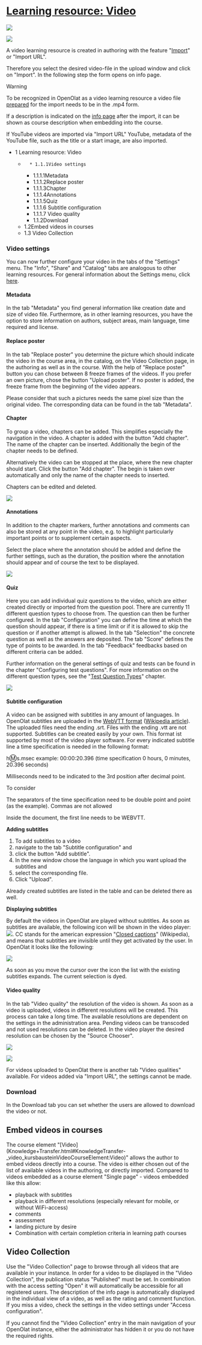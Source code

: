 #  [Learning resource: Video](Learning+resource%EF%B9%95+Video.html)

![](../../download/attachments/590936/video_settings.png)

![](../../download/attachments/590039/video_64_0_434343_none.png)

A video learning resource is created in authoring with the feature
"[Import](Actions+in+the+'Authoring'+section.html)" or "Import URL".

Therefore you select the desired video-file in the upload window and click on
"Import". In the following step the form opens on info page.

Warning

To be recognized in OpenOlat as a video learning resource a video file
[prepared](Video+Upload.html) for the import needs to be in the .mp4 form.

If a description is indicated on the [info
page](https://confluence.openolat.org/display/OO161EN/Info+Page%3A+Add+Meta+Data)
after the import, it can be shown as course description when embedding into
the course.

If YouTube videos are imported via "Import URL" YouTube, metadata of the
YouTube file, such as the title or a start image, are also imported.

  

  * 1 Learning resource: Video 
    *       * 1.1.1Video settings
        * 1.1.1.1Metadata
        * 1.1.1.2Replace poster
        * 1.1.1.3Chapter
        * 1.1.1.4Annotations
        * 1.1.1.5Quiz
        * 1.1.1.6 Subtitle configuration
        * 1.1.1.7 Video quality
      * 1.1.2Download
    * 1.2Embed videos in courses
    * 1.3 Video Collection

### Video settings

You can now further configure your video in the tabs of the "Settings" menu.
The "Info", "Share" and "Catalog" tabs are analogous to other learning
resources. For general information about the Settings menu, click
[here](Course+Settings.html).

#### Metadata

In the tab "Metadata" you find general information like creation date and size
of video file. Furthermore, as in other learning resources, you have the
option to store information on authors, subject areas, main language, time
required and license.

#### Replace poster

In the tab "Replace poster" you determine the picture which should indicate
the video in the course area, in the catalog, on the Video Collection page, in
the authoring as well as in the course. With the help of "Replace poster"
button you can chose between 8 freeze frames of the videos. If you prefer an
own picture, chose the button "Upload poster". If no poster is added, the
freeze frame from the beginning of the video appears.

Please consider that such a pictures needs the same pixel size than the
original video. The corresponding data can be found in the tab "Metadata".

  

#### Chapter

To group a video, chapters can be added. This simplifies especially the
navigation in the video. A chapter is added with the button "Add chapter". The
name of the chapter can be inserted. Additionally the begin of the chapter
needs to be defined.

Alternatively the video can be stopped at the place, where the new chapter
should start. Click the button "Add chapter". The begin is taken over
automatically and only the name of the chapter needs to inserted.

Chapters can be edited and deleted.

  

![](../../download/attachments/590936/chapters.png)

#### Annotations

In addition to the chapter markers, further annotations and comments can also
be stored at any point in the video, e.g. to highlight particularly important
points or to supplement certain aspects.

Select the place where the annotation should be added and define the further
settings, such as the duration, the position where the annotation should
appear and of course the text to be displayed.

![](../../download/attachments/108600738/VideoLR_Marker_EN.png)

#### Quiz

Here you can add individual quiz questions to the video, which are either
created directly or imported from the question pool. There are currently 11
different question types to choose from. The question can then be further
configured. In the tab "Configuration" you can define the time at which the
question should appear, if there is a time limit or if it is allowed to skip
the question or if another attempt is allowed. In the tab "Selection" the
concrete question as well as the answers are deposited. The tab "Score"
defines the type of points to be awarded. In the tab "Feedback" feedbacks
based on different criteria can be added.

Further information on the general settings of quiz and tests can be found in
the chapter "Configuring test questions". For more information on the
different question types, see the "[Test Question
Types](Test+question+types.html)" chapter.

  

![](../../download/attachments/108600738/VideoLR_Quiz_EN.png)

####  Subtitle configuration

A video can be assigned with subtitles in any amount of languages. In OpenOlat
subtitles are uploaded in the [WebVTT format](https://w3c.github.io/webvtt/)
([Wikipedia article](https://en.wikipedia.org/wiki/WebVTT)). The uploaded
files need the ending .srt. Files with the ending .vtt are not supported.
Subtitles can be created easily by your own. This format ist supported by most
of the video player software. For every indicated subtitle line a time
specification is needed in the following format:

h:m:s.msec  example: 00:00:20.396 (time specification 0 hours, 0 minutes,
20.396 seconds)

Milliseconds need to be indicated to the 3rd position after decimal point.

To consider

The separators of the time specification need to be double point and point (as
the example). Commas are not allowed

Inside the document, the first line needs to be WEBVTT.

 **Adding subtitles**

  1. To add subtitles to a video 
  2. navigate to the tab "Subtitle configuration" and 
  3. click the button "Add subtitle".
  4. In the new window chose the language in which you want upload the subtitles and 
  5. select the corresponding file.
  6. Click "Upload".

Already created subtitles are listed in the table and can be deleted there as
well.

 **Displaying subtitles**

By default the videos in OpenOlat are played without subtitles. As soon as
subtitles are available, the following icon will be shown in the video player:
![](../../download/thumbnails/590039/closed_caption_64_0_434343_none%EF%B9%96version=1&modificationDate=1471940738000&api=v2.png).
CC stands for the american expression "[Closed
captions](https://en.wikipedia.org/wiki/Closed_captioning)" (Wikipedia), and
means that subtitles are invisible until they get activated by the user. In
OpenOlat it looks like the following:

![](../../download/attachments/26874220/video_subtitle.png)

As soon as you move the cursor over the icon the list with the existing
subtitles expands. The current selection is dyed.

####  Video quality

In the tab "Video quality" the resolution of the video is shown. As soon as a
video is uploaded, videos in different resolutions will be created. This
process can take a long time. The available resolutions are dependent on the
settings in the administration area. Pending videos can be transcoded and not
used resolutions can be deleted. In the video player the desired resolution
can be chosen by the "Source Chooser".

![](../../download/attachments/590936/videoquality_EN.png)

![](../../download/attachments/590936/resolution_EN.png)

For videos uploaded to OpenOlat there is another tab "Video qualities"
available. For videos added via "Import URL", the settings cannot be made.

### Download

In the Download tab you can set whether the users are allowed to download the
video or not.

## Embed videos in courses

The course element "[Video](Knowledge+Transfer.html#KnowledgeTransfer-
_video_kursbausteinVideoCourseElement:Video)" allows the author to embed
videos directly into a course. The video is either chosen out of the list of
available videos in the authoring, or directly imported. Compared to videos
embedded as a course element "Single page" - videos embedded like this allow:

  * playback with subtitles
  * playback in different resolutions (especially relevant for mobile, or without WiFi-access) 
  * comments
  * assessment
  * landing picture by desire
  * Combination with certain completion criteria in learning path courses

##  Video Collection

Use the "Video Collection" page to browse through all videos that are
available in your instance. In order for a video to be displayed in the "Video
Collection", the publication status "Published" must be set. In combination
with the access setting "Open" it will automatically be accessible for all
registered users. The description of the info page is automatically displayed
in the individual view of a video, as well as the rating and comment function.
If you miss a video, check the settings in the video settings under "Access
configuration".

  

If you cannot find the "Video Collection" entry in the main navigation of your
OpenOlat instance, either the administrator has hidden it or you do not have
the required rights.

